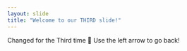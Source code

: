 ```yaml
---
layout: slide
title: "Welcome to our THIRD slide!"
---
```

Changed for the Third time :tada:
Use the left arrow to go back!
